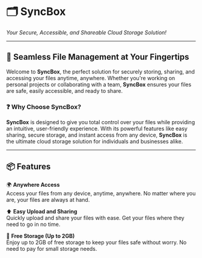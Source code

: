 # 🗂️ SyncBox

_Your Secure, Accessible, and Shareable Cloud Storage Solution!_

---

## 🚀 Seamless File Management at Your Fingertips

Welcome to **SyncBox**, the perfect solution for securely storing, sharing, and accessing your files anytime, anywhere. Whether you're working on personal projects or collaborating with a team, **SyncBox** ensures your files are safe, easily accessible, and ready to share.

### ❓ Why Choose SyncBox?

**SyncBox** is designed to give you total control over your files while providing an intuitive, user-friendly experience. With its powerful features like easy sharing, secure storage, and instant access from any device, **SyncBox** is the ultimate cloud storage solution for individuals and businesses alike.

---

## 📦 Features

🌍 **Anywhere Access**  
Access your files from any device, anytime, anywhere. No matter where you are, your files are always at hand.

⬆️ **Easy Upload and Sharing**  
Quickly upload and share your files with ease. Get your files where they need to go in no time.

💾 **Free Storage (Up to 2GB)**  
Enjoy up to 2GB of free storage to keep your files safe without worry. No need to pay for small storage needs.
